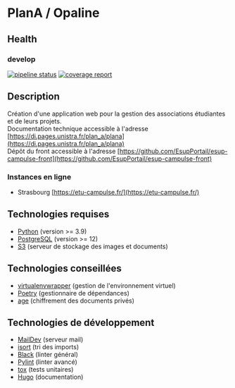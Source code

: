 # PlanA / Opaline

## Health

### develop

[![pipeline status](https://git.unistra.fr/di/plan_a/plana/badges/develop/pipeline.svg)](https://git.unistra.fr/di/plan_a/plana/-/commits/develop)
[![coverage report](https://git.unistra.fr/di/plan_a/plana/badges/develop/coverage.svg)](https://git.unistra.fr/di/plan_a/plana/-/commits/develop)

## Description

Création d'une application web pour la gestion des associations étudiantes et de leurs projets.  
Documentation technique accessible à l'adresse [https://di.pages.unistra.fr/plan_a/plana](https://di.pages.unistra.fr/plan_a/plana)  
Dépôt du front accessible à l'adresse [https://github.com/EsupPortail/esup-campulse-front](https://github.com/EsupPortail/esup-campulse-front)

### Instances en ligne

- Strasbourg [https://etu-campulse.fr/](https://etu-campulse.fr/)

## Technologies requises

- [Python](https://www.python.org/) (version >= 3.9)
- [PostgreSQL](https://www.postgresql.org/) (version >= 12)
- [S3](https://aws.amazon.com/fr/s3/) (serveur de stockage des images et documents)

## Technologies conseillées

- [virtualenvwrapper](https://virtualenvwrapper.readthedocs.io/en/latest/) (gestion de l'environnement virtuel)
- [Poetry](https://python-poetry.org/) (gestionnaire de dépendances)
- [age](https://github.com/FiloSottile/age) (chiffrement des documents privés)

## Technologies de développement

- [MailDev](https://github.com/maildev/maildev) (serveur mail)
- [isort](https://github.com/pycqa/isort) (tri des imports)
- [Black](https://github.com/psf/black) (linter général)
- [Pylint](https://github.com/pylint-dev/pylint) (linter avancé)
- [tox](https://github.com/tox-dev/tox) (tests unitaires)
- [Hugo](https://github.com/gohugoio/hugo) (documentation)
